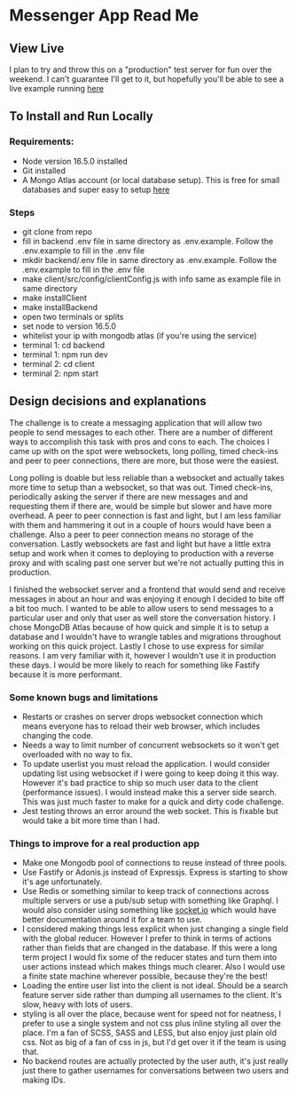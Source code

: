 # Messenger App Read Me

## View Live

I plan to try and throw this on a "production" test server for fun over the weekend. I can't guarantee I'll get to it, but hopefully you'll be able to see a live example running [here](https://jonbernal.com/)

## To Install and Run Locally

### Requirements:

- Node version 16.5.0 installed
- Git installed
- A Mongo Atlas account (or local database setup). This is free for small databases and super easy to setup [here](https://www.mongodb.com/cloud/atlas/register?utm_content=rlsapostreg&utm_source=google&utm_campaign=gs_americas_uscan_search_brand_dsa_atlas_desktop_rlsa_postreg&utm_term=&utm_medium=cpc_paid_search&utm_ad=&utm_ad_campaign_id=14383025495&adgroup=129270225274&gclid=Cj0KCQiAnaeNBhCUARIsABEee8W77aYGjMTHqQo-JpRvi7I_dUZlpXhJ64I4GFX3h-bPhGPLDcgZhQIaAmUnEALw_wcB)

### Steps

- git clone from repo
- fill in backend .env file in same directory as .env.example. Follow the .env.example to fill in the .env file
- mkdir backend/.env file in same directory as .env.example. Follow the .env.example to fill in the .env file
- make client/src/config/clientConfig.js with info same as example file in same directory
- make installClient
- make installBackend
- open two terminals or splits
- set node to version 16.5.0
- whitelist your ip with mongodb atlas (if you're using the service)
- terminal 1: cd backend
- terminal 1: npm run dev
- terminal 2: cd client
- terminal 2: npm start

## Design decisions and explanations

The challenge is to create a messaging application that will allow two people to send messages to each other. There are a number of different ways to accomplish this task with pros and cons to each. The choices I came up with on the spot were websockets, long polling, timed check-ins and peer to peer connections, there are more, but those were the easiest.

Long polling is doable but less reliable than a websocket and actually takes more time to setup than a websocket, so that was out. Timed check-ins, periodically asking the server if there are new messages and and requesting them if there are, would be simple but slower and have more overhead. A peer to peer connection is fast and light, but I am less familiar with them and hammering it out in a couple of hours would have been a challenge. Also a peer to peer connection means no storage of the conversation. Lastly websockets are fast and light but have a little extra setup and work when it comes to deploying to production with a reverse proxy and with scaling past one server but we're not actually putting this in production.

I finished the websocket server and a frontend that would send and receive messages in about an hour and was enjoying it enough I decided to bite off a bit too much. I wanted to be able to allow users to send messages to a particular user and only that user as well store the conversation history. I chose MongoDB Atlas because of how quick and simple it is to setup a database and I wouldn't have to wrangle tables and migrations throughout working on this quick project. Lastly I chose to use express for similar reasons. I am very familiar with it, however I wouldn't use it in production these days. I would be more likely to reach for something like Fastify because it is more performant.

### Some known bugs and limitations

- Restarts or crashes on server drops websocket connection which means everyone has to reload their web browser, which includes changing the code.
- Needs a way to limit number of concurrent websockets so it won't get overloaded with no way to fix.
- To update userlist you must reload the application. I would consider updating list using websocket if I were going to keep doing it this way. However it's bad practice to ship so much user data to the client (performance issues). I would instead make this a server side search. This was just much faster to make for a quick and dirty code challenge.
- Jest testing throws an error around the web socket. This is fixable but would take a bit more time than I had.

### Things to improve for a real production app

- Make one Mongodb pool of connections to reuse instead of three pools.
- Use Fastify or Adonis.js instead of Expressjs. Express is starting to show it's age unfortunately.
- Use Redis or something similar to keep track of connections across multiple servers or use a pub/sub setup with something like Graphql. I would also consider using something like [socket.io](http://socket.io/) which would have better documentation around it for a team to use.
- I considered making things less explicit when just changing a single field with the global reducer. However I prefer to think in terms of actions rather than fields that are changed in the database. If this were a long term project I would fix some of the reducer states and turn them into user actions instead which makes things much clearer. Also I would use a finite state machine wherever possible, because they're the best!
- Loading the entire user list into the client is not ideal. Should be a search feature server side rather than dumping all usernames to the client. It's slow, heavy with lots of users.
- styling is all over the place, because went for speed not for neatness, I prefer to use a single system and not css plus inline styling all over the place. I'm a fan of SCSS, SASS and LESS, but also enjoy just plain old css. Not as big of a fan of css in js, but I'd get over it if the team is using that.
- No backend routes are actually protected by the user auth, it's just really just there to gather usernames for conversations between two users and making IDs.
